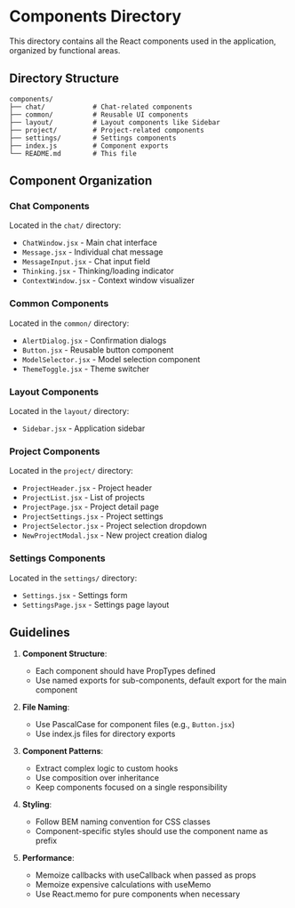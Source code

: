 # Components Directory

This directory contains all the React components used in the application, organized by functional areas.

## Directory Structure

```
components/
├── chat/            # Chat-related components
├── common/          # Reusable UI components
├── layout/          # Layout components like Sidebar
├── project/         # Project-related components
├── settings/        # Settings components
├── index.js         # Component exports
└── README.md        # This file
```

## Component Organization

### Chat Components

Located in the `chat/` directory:
- `ChatWindow.jsx` - Main chat interface
- `Message.jsx` - Individual chat message
- `MessageInput.jsx` - Chat input field
- `Thinking.jsx` - Thinking/loading indicator
- `ContextWindow.jsx` - Context window visualizer

### Common Components

Located in the `common/` directory:
- `AlertDialog.jsx` - Confirmation dialogs
- `Button.jsx` - Reusable button component
- `ModelSelector.jsx` - Model selection component
- `ThemeToggle.jsx` - Theme switcher

### Layout Components

Located in the `layout/` directory:
- `Sidebar.jsx` - Application sidebar

### Project Components

Located in the `project/` directory:
- `ProjectHeader.jsx` - Project header
- `ProjectList.jsx` - List of projects
- `ProjectPage.jsx` - Project detail page
- `ProjectSettings.jsx` - Project settings
- `ProjectSelector.jsx` - Project selection dropdown
- `NewProjectModal.jsx` - New project creation dialog

### Settings Components

Located in the `settings/` directory:
- `Settings.jsx` - Settings form
- `SettingsPage.jsx` - Settings page layout

## Guidelines

1. **Component Structure**:
   - Each component should have PropTypes defined
   - Use named exports for sub-components, default export for the main component

2. **File Naming**:
   - Use PascalCase for component files (e.g., `Button.jsx`)
   - Use index.js files for directory exports

3. **Component Patterns**:
   - Extract complex logic to custom hooks
   - Use composition over inheritance
   - Keep components focused on a single responsibility

4. **Styling**:
   - Follow BEM naming convention for CSS classes
   - Component-specific styles should use the component name as prefix

5. **Performance**:
   - Memoize callbacks with useCallback when passed as props
   - Memoize expensive calculations with useMemo
   - Use React.memo for pure components when necessary 